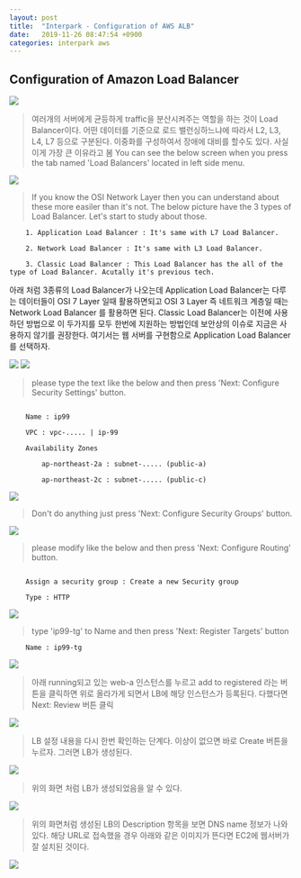 ```yaml
---
layout: post
title:  "Interpark - Configuration of AWS ALB"
date:   2019-11-26 08:47:54 +0900
categories: interpark aws
---
```


## Configuration of Amazon Load Balancer

<img src="/workspace/devlog/interpark/aws_alb/res/0.png">

> 여러개의 서버에게 균등하게 traffic을 분산시켜주는 역할을 하는 것이 Load Balancer이다. 어떤 데이터를 기준으로 로드 밸런싱하느냐에 따라서 L2, L3, L4, L7 등으로 구분된다. 이중화를 구성하여서 장애에 대비를 할수도 있다. 사실 이게 가장 큰 이유라고 봄 You can see the below screen when you press the tab named 'Load Balancers' located in left side menu.

<img src="/workspace/devlog/interpark/aws_alb/res/1.png">

> If you know the OSI Network Layer then you can understand about these more easiler than it's not. The below picture have the 3 types of Load Balancer. Let's start to study about those.

```
    1. Application Load Balancer : It's same with L7 Load Balancer. 

    2. Network Load Balancer : It's same with L3 Load Balancer. 

    3. Classic Load Balancer : This Load Balancer has the all of the type of Load Balancer. Acutally it's previous tech.
```
아래 처럼 3종류의 Load Balancer가 나오는데 Application Load Balancer는 다루는 데이터들이 OSI 7 Layer 일때 활용하면되고 OSI 3 Layer 즉 네트워크 계층일 때는 Network Load Balancer 를 활용하면 된다. Classic Load Balancer는 이전에 사용하던 방법으로 이 두가지를 모두 한번에 지원하는 방법인데 보안상의 이슈로 지금은 사용하지 않기를 권장한다. 여기서는 웹 서버를 구현함으로 Application Load Balancer를 선택하자.

<img src="/workspace/devlog/interpark/aws_alb/res/2.png">

<img src="/workspace/devlog/interpark/aws_alb/res/3.png">

> please type the text like the below and then press 'Next: Configure Security Settings' button.

```

    Name : ip99

    VPC : vpc-..... | ip-99

    Availability Zones 
        
        ap-northeast-2a : subnet-..... (public-a)

        ap-northeast-2c : subnet-..... (public-c)

```

<img src="/workspace/devlog/interpark/aws_alb/res/4.png">

> Don't do anything just press 'Next: Configure Security Groups' button.

<img src="/workspace/devlog/interpark/aws_alb/res/5.png">

> please modify like the below and then press 'Next: Configure Routing' button.

```

    Assign a security group : Create a new Security group

    Type : HTTP

```

<img src="/workspace/devlog/interpark/aws_alb/res/6.png">

> type 'ip99-tg' to Name and then press 'Next: Register Targets' button

```
    Name : ip99-tg
```

<img src="/workspace/devlog/interpark/aws_alb/res/7.png">

> 아래 running되고 있는 web-a 인스턴스를 누르고 add to registered 라는 버튼을 클릭하면 위로 올라가게 되면서 LB에 해당 인스턴스가 등록된다. 다했다면 Next: Review 버튼 클릭

<img src="/workspace/devlog/interpark/aws_alb/res/8.png">

> LB 설정 내용을 다시 한번 확인하는 단계다. 이상이 없으면 바로 Create 버튼을 누르자. 그러면 LB가 생성된다.

<img src="/workspace/devlog/interpark/aws_alb/res/9.png">

> 위의 화면 처럼 LB가 생성되었음을 알 수 있다.

<img src="/workspace/devlog/interpark/aws_alb/res/10.png">

> 위의 화면처럼 생성된 LB의 Description 항목을 보면 DNS name 정보가 나와있다. 해당 URL로 접속했을 경우 아래와 같은 이미지가 뜬다면 EC2에 웹서버가 잘 설치된 것이다.

<img src="/workspace/devlog/interpark/aws_alb/res/11.png">